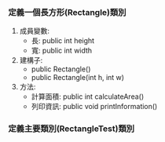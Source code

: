### 定義一個長方形(Rectangle)類別 
1. 成員變數:
    - 長: public int height
    - 寬: public int width 
1. 建構子:
    - public Rectangle()
    - public Rectangle(int h, int w)
1. 方法:
    - 計算面積: public int calculateArea()
    - 列印資訊: public void printInformation()
    
### 定義主要類別(RectangleTest)類別  
